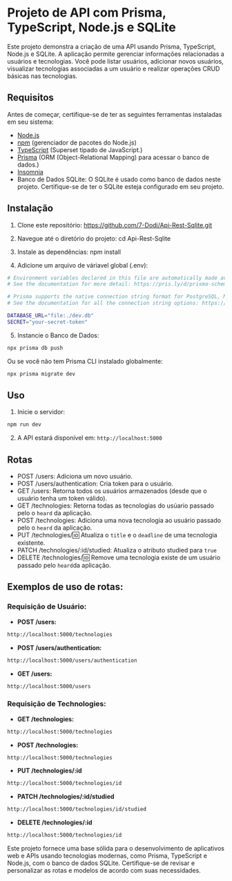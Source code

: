 
# **Projeto de API com Prisma, TypeScript, Node.js e SQLite**

Este projeto demonstra a criação de uma API usando Prisma, TypeScript, Node.js e SQLite. A aplicação permite gerenciar informações relacionadas a usuários e tecnologias. Você pode listar usuários, adicionar novos usuários, visualizar tecnologias associadas a um usuário e realizar operações CRUD básicas nas tecnologias.

## Requisitos
Antes de começar, certifique-se de ter as seguintes ferramentas instaladas em seu sistema:

- [Node.js](https://nodejs.org/)
- [npm](https://www.npmjs.com/) (gerenciador de pacotes do Node.js)
- [TypeScript](https://www.typescriptlang.org/) (Superset tipado de JavaScript.)
- [Prisma](https://www.prisma.io/docs/getting-started) (ORM (Object-Relational Mapping) para acessar o banco de dados.)
- [Insomnia](https://insomnia.rest/download)
- Banco de Dados SQLite: O SQLite é usado como banco de dados neste projeto. Certifique-se de ter o SQLite esteja configurado em seu projeto.

## Instalação
1. Clone este repositório:
https://github.com/7-Dodi/Api-Rest-Sqlite.git

2. Navegue até o diretório do projeto:
cd Api-Rest-Sqlite

3. Instale as dependências:
npm install

4. Adicione um arquivo de váriavel global (.env):
```bash
# Environment variables declared in this file are automatically made available to Prisma.
# See the documentation for more detail: https://pris.ly/d/prisma-schema#accessing-environment-variables-from-the-schema

# Prisma supports the native connection string format for PostgreSQL, MySQL, SQLite, SQL Server, MongoDB and CockroachDB.
# See the documentation for all the connection string options: https://pris.ly/d/connection-strings

DATABASE_URL="file:./dev.db"
SECRET="your-secret-token"
```
5. Instancie o Banco de Dados:
```bash
npx prisma db push
```
Ou se você não tem Prisma CLI instalado globalmente:

```bash
npx prisma migrate dev
```

## Uso
1. Inicie o servidor:
```bash
npm run dev
```

2. A API estará disponível em: `http://localhost:5000`

## Rotas

- POST /users: Adiciona um novo usuário.
- POST /users/authentication: Cria token para o usuário.
- GET /users: Retorna todos os usuários armazenados (desde que o usuário tenha um token válido).
- GET /technologies: Retorna todas as tecnologias do usúario passado pelo o `heard` da aplicação.
- POST /technologies: Adiciona uma nova tecnologia ao usuário passado pelo o `heard` da aplicação.
- PUT /technologies/:id: Atualiza o `title` e o `deadline` de uma tecnologia existente.
- PATCH /technologies/:id/studied: Atualiza o atributo studied para `true`
- DELETE /technologies/:id: Remove uma tecnologia existe de um usuário passado pelo `heard`da aplicação.

## Exemplos de uso de rotas:
### Requisição de Usuário:
- **POST /users:**
```bash
http://localhost:5000/technologies
```
- **POST /users/authentication:**
```bash
http://localhost:5000/users/authentication
```
- **GET /users:**
```bash
http://localhost:5000/users
```
### Requisição de Technologies:
- **GET /technologies:**
```bash
http://localhost:5000/technologies
```
- **POST /technologies:**
```bash
http://localhost:5000/technologies
```
- **PUT /technologies/:id**
```bash
http://localhost:5000/technologies/id
```
- **PATCH /technologies/:id/studied**
```bash
http://localhost:5000/technologies/id/studied
```
- **DELETE /technologies/:id**
```bash
http://localhost:5000/technologies/id
```
Este projeto fornece uma base sólida para o desenvolvimento de aplicativos web e APIs usando tecnologias modernas, como Prisma, TypeScript e Node.js, com o banco de dados SQLite. Certifique-se de revisar e personalizar as rotas e modelos de acordo com suas necessidades.
